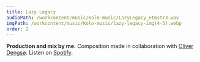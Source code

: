 ```yaml
---
title: Lazy Legacy
audioPath: /workcontent/music/Kolo-music/LazyLegacy_etmstr3.wav
imgPath: /workcontent/music/Kolo-music/lazy-legacy-img(4-3).webp
order: 2
---
```

**Production and mix by me.**
Composition made in collaboration with [Oliver Dengsø](https://open.spotify.com/artist/4VvbkQ8hGR4bzLxQxQWsny?si=CVpM7sCVTfWcNunW5g1IVg).
Listen on [Spotify](https://open.spotify.com/track/3nNpxwma0gqAjTc3hvFqXs?si=6cf7754b8fd24ab8).